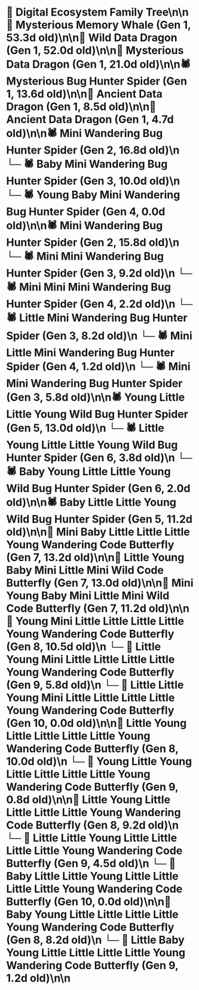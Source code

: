 # 🌳 Digital Ecosystem Family Tree\n\n🐋 Mysterious Memory Whale (Gen 1, 53.3d old)\n\n🐉 Wild Data Dragon (Gen 1, 52.0d old)\n\n🐉 Mysterious Data Dragon (Gen 1, 21.0d old)\n\n🕷️ Mysterious Bug Hunter Spider (Gen 1, 13.6d old)\n\n🐉 Ancient Data Dragon (Gen 1, 8.5d old)\n\n🐉 Ancient Data Dragon (Gen 1, 4.7d old)\n\n🕷️ Mini Wandering Bug Hunter Spider (Gen 2, 16.8d old)\n  └─ 🕷️ Baby Mini Wandering Bug Hunter Spider (Gen 3, 10.0d old)\n    └─ 🕷️ Young Baby Mini Wandering Bug Hunter Spider (Gen 4, 0.0d old)\n\n🕷️ Mini Wandering Bug Hunter Spider (Gen 2, 15.8d old)\n  └─ 🕷️ Mini Mini Wandering Bug Hunter Spider (Gen 3, 9.2d old)\n    └─ 🕷️ Mini Mini Mini Wandering Bug Hunter Spider (Gen 4, 2.2d old)\n  └─ 🕷️ Little Mini Wandering Bug Hunter Spider (Gen 3, 8.2d old)\n    └─ 🕷️ Mini Little Mini Wandering Bug Hunter Spider (Gen 4, 1.2d old)\n  └─ 🕷️ Mini Mini Wandering Bug Hunter Spider (Gen 3, 5.8d old)\n\n🕷️ Young Little Little Young Wild Bug Hunter Spider (Gen 5, 13.0d old)\n  └─ 🕷️ Little Young Little Little Young Wild Bug Hunter Spider (Gen 6, 3.8d old)\n  └─ 🕷️ Baby Young Little Little Young Wild Bug Hunter Spider (Gen 6, 2.0d old)\n\n🕷️ Baby Little Little Young Wild Bug Hunter Spider (Gen 5, 11.2d old)\n\n🦋 Mini Baby Little Little Little Young Wandering Code Butterfly (Gen 7, 13.2d old)\n\n🦋 Little Young Baby Mini Little Mini Wild Code Butterfly (Gen 7, 13.0d old)\n\n🦋 Mini Young Baby Mini Little Mini Wild Code Butterfly (Gen 7, 11.2d old)\n\n🦋 Young Mini Little Little Little Little Young Wandering Code Butterfly (Gen 8, 10.5d old)\n  └─ 🦋 Little Young Mini Little Little Little Little Young Wandering Code Butterfly (Gen 9, 5.8d old)\n    └─ 🦋 Little Little Young Mini Little Little Little Little Young Wandering Code Butterfly (Gen 10, 0.0d old)\n\n🦋 Little Young Little Little Little Little Young Wandering Code Butterfly (Gen 8, 10.0d old)\n  └─ 🦋 Young Little Young Little Little Little Little Young Wandering Code Butterfly (Gen 9, 0.8d old)\n\n🦋 Little Young Little Little Little Little Young Wandering Code Butterfly (Gen 8, 9.2d old)\n  └─ 🦋 Little Little Young Little Little Little Little Young Wandering Code Butterfly (Gen 9, 4.5d old)\n    └─ 🦋 Baby Little Little Young Little Little Little Little Young Wandering Code Butterfly (Gen 10, 0.0d old)\n\n🦋 Baby Young Little Little Little Little Young Wandering Code Butterfly (Gen 8, 8.2d old)\n  └─ 🦋 Little Baby Young Little Little Little Little Young Wandering Code Butterfly (Gen 9, 1.2d old)\n\n
